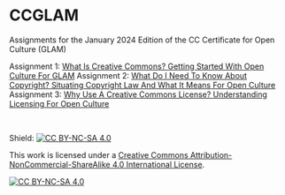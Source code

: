 # CCGLAM
Assignments for the January 2024 Edition of the CC Certificate for Open Culture (GLAM)

Assignment 1: [What Is Creative Commons? Getting Started With Open Culture For GLAM](https://github.com/vgdlandau/CCGLAM/blob/main/CC-LandauVictoriaGD_Assignment1_20240204.pdf)
Assignment 2: [What Do I Need To Know About Copyright? Situating Copyright Law And What It Means For Open Culture](https://github.com/vgdlandau/CCGLAM/blob/main/CC-LandauVictoriaGD_Assignment2_20240218.pdf)
Assignment 3: [Why Use A Creative Commons License? Understanding Licensing For Open Culture](https://github.com/vgdlandau/CCGLAM/blob/main/CC-LandauVictoriaGD_Assignment3_20240303.pdf)

<br />

Shield: [![CC BY-NC-SA 4.0][cc-by-nc-sa-shield]][cc-by-nc-sa]

This work is licensed under a
[Creative Commons Attribution-NonCommercial-ShareAlike 4.0 International License][cc-by-nc-sa].

[![CC BY-NC-SA 4.0][cc-by-nc-sa-image]][cc-by-nc-sa]

[cc-by-nc-sa]: http://creativecommons.org/licenses/by-nc-sa/4.0/
[cc-by-nc-sa-image]: https://licensebuttons.net/l/by-nc-sa/4.0/88x31.png
[cc-by-nc-sa-shield]: https://img.shields.io/badge/License-CC%20BY--NC--SA%204.0-lightgrey.svg
